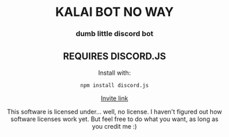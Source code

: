 <div align="center">

# KALAI BOT NO WAY
### dumb little discord bot

## REQUIRES DISCORD.JS
Install with:
```
npm install discord.js
```
[Invite link](https://discord.com/api/oauth2/authorize?client_id=1043042219734605846&permissions=517611052096&scope=bot%20applications.commands)
  
This software is licensed under... well, no license. I haven't figured out how software licenses work yet. But feel free to do what you want, as long as you credit me :)
</div>
